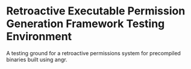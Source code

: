 # Retroactive Executable Permission Generation Framework Testing Environment

A testing ground for a retroactive permissions system for precompiled binaries built using angr.
